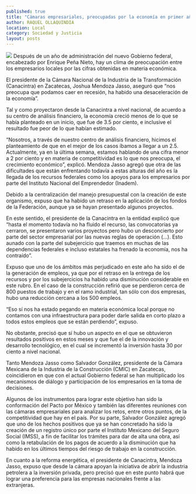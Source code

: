 ```yaml
---
published: true
title: "Cámaras empresariales, preocupadas por la economía en primer año de EPN"
author: RAQUEL OLLAQUINDIA
location: Local
category: Sociedad y Justicia
layout: posts
---
```


![](http://i.imgur.com/BnKbsS4m.jpg)
Después de un año de administración del nuevo Gobierno federal, encabezado por Enrique Peña Nieto, hay un clima de preocupación entre los empresarios locales por las cifras obtenidas en materia económica.

El presidente de la Cámara Nacional de la Industria de la Transformación (Canacintra) en Zacatecas, Joshua Mendoza Jasso, aseguró que “nos preocupa que podamos caer en recesión, ha habido una desaceleración de la economía”. 

Tal y como proyectaron desde la Canacintra a nivel nacional, de acuerdo a su centro de análisis financiero, la economía creció menos de lo que se había planteado en un inicio, que fue de 3.5 por ciento, e inclusive el resultado fue peor de lo que habían estimado.

“Nosotros, a través de nuestro centro de análisis financiero, hicimos el planteamiento de que en el mejor de los casos íbamos a llegar a un 2.5. Actualmente, ya en la última semana, estamos hablando de una cifra menor a 2 por ciento y en materia de competitividad es lo que nos preocupa, el crecimiento económico”, explicó.
Mendoza Jasso agregó que otra de las dificultades que están enfrentando todavía a estas alturas del año es la llegada de los recursos federales como los apoyos para los empresarios por parte del Instituto Nacional del Emprendedor (Inadem). 

Debido a la centralización del manejo presupuestal con la creación de este organismo, expuso que ha habido un retraso en la aplicación de los fondos de la Federación, aunque ya se hayan presentado algunos proyectos.

En este sentido, el presidente de la Canacintra en la entidad explicó que “hasta el momento todavía no ha fluido el recurso, las convocatorias ya cerraron, se presentaron varios proyectos pero hubo un desconcierto por parte del sector empresarial por las nuevas reglas de operación (…). Esto aunado con la parte del subejercicio que traemos en muchas de las dependencias federales e incluso estatales ha frenado la economía, nos ha contraído”.

Expuso que uno de los ámbitos más perjudicado en este año ha sido el de la generación de empleos, ya que por el retraso en la entrega de los recursos y por los subejercicios ha habido una disminución considerable en este rubro. 
En el caso de la construcción refirió que se perdieron cerca de 800 puestos de trabajo y en el ramo industrial, tan sólo con dos empresas, hubo una reducción cercana a los 500 empleos.

“Eso sí nos ha estado pegando en materia económica local porque no contamos con una infraestructura para poder darle salida en corto plazo a todos estos empleos que se están perdiendo”, expuso.

No obstante, precisó que sí hubo un aspecto en el que se obtuvieron resultados positivos en estos meses y que fue el de la innovación y desarrollo tecnológico, en el cual se incrementó la inversión hasta 30 por ciento a nivel nacional.

Tanto Mendoza Jasso como Salvador González, presidente de la Cámara Mexicana de la Industria de la Construcción (CMIC) en Zacatecas, coincidieron en que con el actual Gobierno federal se han multiplicado los mecanismos de diálogo y participación de los empresarios en la toma de decisiones. 

Algunos de los instrumentos para lograr este objetivo han sido la conformación del Pacto por México y también las diferentes reuniones con las cámaras empresariales para analizar los retos, entre otros puntos, de la competitividad que hay en el país.
Por su parte, Salvador González agregó que uno de los hechos positivos que ya se han concretado ha sido la creación de un registro único por parte el Instituto Mexicano del Seguro Social (IMSS), a fin de facilitar los trámites para dar de alta una obra, así como la retabulación de los pagos de acuerdo a la disminución que ha habido en los últimos tiempos del riesgo de trabajo en la construcción.

En cuanto a la reforma energética, el presidente de Canacintra, Mendoza Jasso, expuso que desde la cámara apoyan la iniciativa de abrir la industria petrolera a la inversión privada, pero precisó que en este punto habrá que lograr una preferencia para las empresas nacionales frente a las extranjeras.
